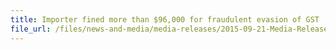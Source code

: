 ```yaml
---
title: Importer fined more than $96,000 for fraudulent evasion of GST
file_url: /files/news-and-media/media-releases/2015-09-21-Media-Release.pdf
---
```

